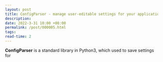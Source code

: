 ```yaml
---
layout: post
title: ConfigParser - manage user-editable settings for your application in Python
description: 
date: 2022-3-31 10:00 +08:00
permalink: /post/000005.html
tags: 
read-time: 2
---
```


**ConfigParser** is a standard library in Python3, which used to save settings for